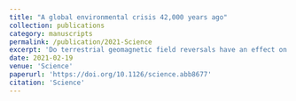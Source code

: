```yaml
---
title: "A global environmental crisis 42,000 years ago"
collection: publications
category: manuscripts
permalink: /publication/2021-Science
excerpt: 'Do terrestrial geomagnetic field reversals have an effect on Earth's climate?'
date: 2021-02-19 
venue: 'Science'
paperurl: 'https://doi.org/10.1126/science.abb8677'
citation: 'Science'
---
```

